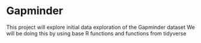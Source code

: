 # Gapminder
This project will explore initial data exploration of the Gapminder dataset
We will be doing this by using base R functions and functions from tidyverse
